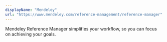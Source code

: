 ```yaml
---
displayName: "Mendeley"
url: "https://www.mendeley.com/reference-management/reference-manager"
---
```


Mendeley Reference Manager simplifies your workflow, so you can focus on achieving your goals. 